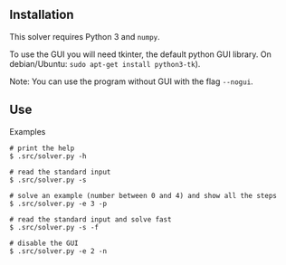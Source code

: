 ## Installation

This solver requires Python 3 and `numpy`.

To use the GUI you will need tkinter, the default python GUI library. On debian/Ubuntu: `sudo apt-get install python3-tk`).

Note: You can use the program without GUI with the flag `--nogui`.

## Use

Examples

```
# print the help
$ .src/solver.py -h

# read the standard input
$ .src/solver.py -s

# solve an example (number between 0 and 4) and show all the steps
$ .src/solver.py -e 3 -p

# read the standard input and solve fast
$ .src/solver.py -s -f

# disable the GUI
$ .src/solver.py -e 2 -n
```

